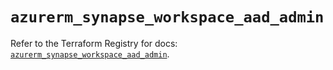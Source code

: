 # `azurerm_synapse_workspace_aad_admin`

Refer to the Terraform Registry for docs: [`azurerm_synapse_workspace_aad_admin`](https://registry.terraform.io/providers/hashicorp/azurerm/3.106.1/docs/resources/synapse_workspace_aad_admin).
